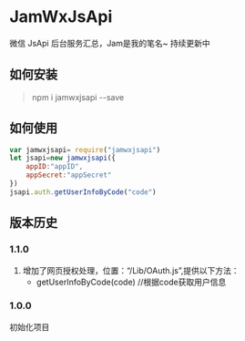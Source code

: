 # JamWxJsApi 

微信 JsApi 后台服务汇总，Jam是我的笔名~
持续更新中

## 如何安装

> npm i jamwxjsapi --save

## 如何使用

```javascript
var jamwxjsapi= require("jamwxjsapi")
let jsapi=new jamwxjsapi({
    appID:"appID",
    appSecret:"appSecret"
})
jsapi.auth.getUserInfoByCode("code")
```

## 版本历史

### 1.1.0 

1.  增加了网页授权处理，位置：“/Lib/OAuth.js”,提供以下方法：
    + getUserInfoByCode(code) //根据code获取用户信息

### 1.0.0

初始化项目